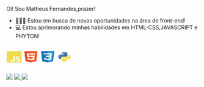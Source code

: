   Oi! Sou Matheus Fernandes,prazer! 

- 👨‍💻💼 Estou em busca de novas oportunidades na área de front-end!
- 💻 Estou aprimorando minhas habilidades em HTML-CSS,JAVASCRIPT e PHYTON!

 <div style="display: inline_block"><br>
  <img align="center"  height="30" width="40" src="https://raw.githubusercontent.com/devicons/devicon/master/icons/javascript/javascript-plain.svg">
  <img align="center"  height="30" width="40" src="https://raw.githubusercontent.com/devicons/devicon/master/icons/html5/html5-original.svg">
  <img align="center"  height="30" width="40" src="https://raw.githubusercontent.com/devicons/devicon/master/icons/css3/css3-original.svg">
  <img align="center"  height="30" width="40" src="https://raw.githubusercontent.com/devicons/devicon/master/icons/python/python-original.svg">


</div>
  
  ##
  
 
<div> 
  <a href="https://www.instagram.com/mar_theus/" target=""self""><img src="https://img.shields.io/badge/-Instagram-%23E4405F?style=for-the-badge&logo=instagram&logoColor=white" target=""self"k"></a>
  <a href = "mailto:dir.matheusfernandes@gmail.com"><img src="https://img.shields.io/badge/-Gmail-%23333?style=for-the-badge&logo=gmail&logoColor=white" target="_blank">   </a>
  <a href="https://www.linkedin.com/in/matheus-fernandes-b07a2916a/" target="_blank"><img src="https://img.shields.io/badge/-LinkedIn-%230077B5?style=for-the-badge&logo=linkedin&logoColor=white" target="_blank"></a> 
  
</div>
